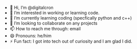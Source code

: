 - 👋 Hi, I’m @digitalcron
- 👀 I’m interested in working or learning code. 
- 🌱 I’m currently learning coding (specfically python and c++)
- 💞️ I’m looking to collaborate on any projects 
- 📫 How to reach me through: email
- 😄 Pronouns: he/him
- ⚡ Fun fact: I got into tech out of curiosity and I am glad I did. 

<!---
digitalcron/digitalcron is a ✨ special ✨ repository because its `README.md` (this file) appears on your GitHub profile.
You can click the Preview link to take a look at your changes.
--->
